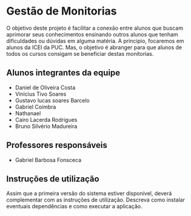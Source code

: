 # Gestão de Monitorias
O objetivo deste projeto é facilitar a conexão entre alunos que buscam aprimorar seus conhecimentos ensinando outros alunos que tenham dificuldades ou dúvidas em alguma matéria. A principio, focaremos em alunos da ICEI da PUC. Mas, o objetivo é abranger para que alunos de todos os cursos consigam se beneficiar destas monitorias. 

## Alunos integrantes da equipe

* Daniel de Oliveira Costa
* Vinicius Tivo Soares
* Gustavo lucas soares Barcelo
* Gabriel Coimbra
* Nathanael
* Cairo Lacerda Rodrigues
* Bruno Silvério Madureira

## Professores responsáveis

* Gabriel Barbosa Fonsceca

## Instruções de utilização

Assim que a primeira versão do sistema estiver disponível, deverá complementar com as instruções de utilização. Descreva como instalar eventuais dependências e como executar a aplicação.
